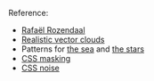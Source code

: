 Reference:
- [Rafaël Rozendaal](http://www.newrafael.com/websites)
- [Realistic vector clouds](http://www.gtpdesigns.com/design-blog/view/tutorial-create-realistic-clouds-in-adobe-illustrator/)
- Patterns for [the sea](http://lea.verou.me/demos/css3-patterns.html) and [the stars](http://lea.verou.me/css3patterns/)
- [CSS masking](http://www.html5rocks.com/en/tutorials/masking/adobe/#toc-the-mask-property)
- [CSS noise](http://www.mightymeta.co.uk/css-noise/)
